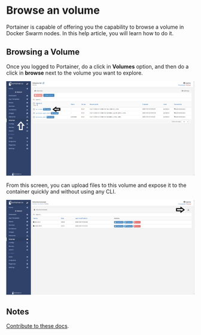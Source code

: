# Browse an volume

Portainer is capable of offering you the capability to browse a volume in Docker Swarm nodes. In this help article, you will learn how to do it.

## Browsing a Volume

Once you logged to Portainer, do a click in <b>Volumes</b> option, and then do a click in <b>browse</b> next to the volume you want to explore.

![volumes](assets/browse_1.png)

From this screen, you can upload files to this volume and expose it to the container quickly and without using any CLI.

![volumes](assets/browse_2.png)

## Notes

[Contribute to these docs](https://github.com/portainer/portainer-docs/blob/master/contributing.md).